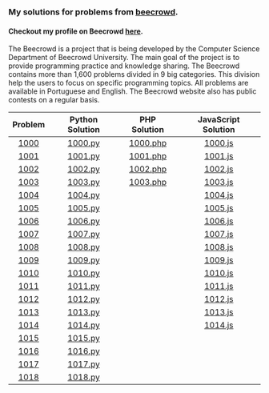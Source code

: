 ### My solutions for problems from [beecrowd](https://www.beecrowd.com.br/judge/pt). 
#### Checkout my profile on Beecrowd [here](https://www.beecrowd.com.br/judge/pt/users/statistics/318623).

The Beecrowd is a project that is being developed by the Computer Science Department of Beecrowd University. The main goal of the project is to provide programming practice and knowledge sharing. The Beecrowd contains more than 1,600 problems divided in 9 big categories. This division help the users to focus on specific programming topics. All problems are available in Portuguese and English. The Beecrowd website also has public contests on a regular basis.

| Problem	| Python Solution	| PHP Solution | JavaScript Solution 
|:----:|:----:|:----:| :----:     
|[1000](https://www.beecrowd.com.br/judge/pt/problems/view/1000) | [1000.py](https://github.com/MouraRaquel/beecrowd/blob/main/1000.py) |[1000.php](https://github.com/MouraRaquel/beecrowd/blob/main/1000.php) | [1000.js](https://github.com/MouraRaquel/beecrowd/blob/main/1000.js)
|[1001](https://www.beecrowd.com.br/judge/pt/problems/view/1001) | [1001.py](https://github.com/MouraRaquel/beecrowd/blob/main/1001.py) |[1001.php](https://github.com/MouraRaquel/beecrowd/blob/main/1001.php) | [1001.js](https://github.com/MouraRaquel/beecrowd/blob/main/1001.js)
|[1002](https://www.beecrowd.com.br/judge/pt/problems/view/1002) | [1002.py](https://github.com/MouraRaquel/beecrowd/blob/main/1002.py) |[1002.php](https://github.com/MouraRaquel/beecrowd/blob/main/1002.php) | [1002.js](https://github.com/MouraRaquel/beecrowd/blob/main/1002.js)
|[1003](https://www.beecrowd.com.br/judge/pt/problems/view/1003) | [1003.py](https://github.com/MouraRaquel/beecrowd/blob/main/1003.py) |[1003.php](https://github.com/MouraRaquel/beecrowd/blob/main/1003.php) | [1003.js](https://github.com/MouraRaquel/beecrowd/blob/main/1003.js)
|[1004](https://www.beecrowd.com.br/judge/pt/problems/view/1004) | [1004.py](https://github.com/MouraRaquel/beecrowd/blob/main/1004.py) | | [1004.js](https://github.com/MouraRaquel/beecrowd/blob/main/1004.js)          
|[1005](https://www.beecrowd.com.br/judge/pt/problems/view/1005) | [1005.py](https://github.com/MouraRaquel/beecrowd/blob/main/1005.py) | | [1005.js](https://github.com/MouraRaquel/beecrowd/blob/main/1005.js) 
|[1006](https://www.beecrowd.com.br/judge/pt/problems/view/1006) | [1006.py](https://github.com/MouraRaquel/beecrowd/blob/main/1006.py) | | [1006.js](https://github.com/MouraRaquel/beecrowd/blob/main/1006.js) 
|[1007](https://www.beecrowd.com.br/judge/pt/problems/view/1007) | [1007.py](https://github.com/MouraRaquel/beecrowd/blob/main/1007.py) | | [1007.js](https://github.com/MouraRaquel/beecrowd/blob/main/1007.js) 
|[1008](https://www.beecrowd.com.br/judge/pt/problems/view/1008) | [1008.py](https://github.com/MouraRaquel/beecrowd/blob/main/1008.py) | | [1008.js](https://github.com/MouraRaquel/beecrowd/blob/main/1008.js) 
|[1009](https://www.beecrowd.com.br/judge/pt/problems/view/1009) | [1009.py](https://github.com/MouraRaquel/beecrowd/blob/main/1009.py) | | [1009.js](https://github.com/MouraRaquel/beecrowd/blob/main/1009.js) 
|[1010](https://www.beecrowd.com.br/judge/pt/problems/view/1010) | [1010.py](https://github.com/MouraRaquel/beecrowd/blob/main/1010.py) | | [1010.js](https://github.com/MouraRaquel/beecrowd/blob/main/1010.js) 
|[1011](https://www.beecrowd.com.br/judge/pt/problems/view/1011) | [1011.py](https://github.com/MouraRaquel/beecrowd/blob/main/1011.py) | | [1011.js](https://github.com/MouraRaquel/beecrowd/blob/main/1011.js) 
|[1012](https://www.beecrowd.com.br/judge/pt/problems/view/1012) | [1012.py](https://github.com/MouraRaquel/beecrowd/blob/main/1012.py) | | [1012.js](https://github.com/MouraRaquel/beecrowd/blob/main/1012.js) 
|[1013](https://www.beecrowd.com.br/judge/pt/problems/view/1013) | [1013.py](https://github.com/MouraRaquel/beecrowd/blob/main/1013.py) | | [1013.js](https://github.com/MouraRaquel/beecrowd/blob/main/1013.js) 
|[1014](https://www.beecrowd.com.br/judge/pt/problems/view/1014) | [1014.py](https://github.com/MouraRaquel/beecrowd/blob/main/1014.py) | | [1014.js](https://github.com/MouraRaquel/beecrowd/blob/main/1014.js) 
|[1015](https://www.beecrowd.com.br/judge/pt/problems/view/1015) | [1015.py](https://github.com/MouraRaquel/beecrowd/blob/main/1015.py) | | | 
|[1016](https://www.beecrowd.com.br/judge/pt/problems/view/1016) | [1016.py](https://github.com/MouraRaquel/beecrowd/blob/main/1016.py) | | | 
|[1017](https://www.beecrowd.com.br/judge/pt/problems/view/1017) | [1017.py](https://github.com/MouraRaquel/beecrowd/blob/main/1017.py) | | | 
|[1018](https://www.beecrowd.com.br/judge/pt/problems/view/1018) | [1018.py](https://github.com/MouraRaquel/beecrowd/blob/main/1018.py) | | | 
